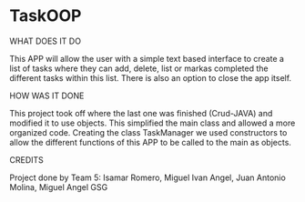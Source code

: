# TaskOOP

WHAT DOES IT DO

This APP will allow the user with a simple text based interface to create a list of tasks where they can add, delete, list or markas completed the different tasks within this list. There is also an option to close the app itself.


HOW WAS IT DONE

This project took off where the last one was finished (Crud-JAVA) and modified it to use objects.
This simplified the main class and allowed a more organized code.
Creating the class TaskManager we used constructors to allow the different functions of this APP to be called to the main as objects.

CREDITS

Project done by Team 5:
Isamar Romero, Miguel Ivan Angel, Juan Antonio Molina, Miguel Angel GSG